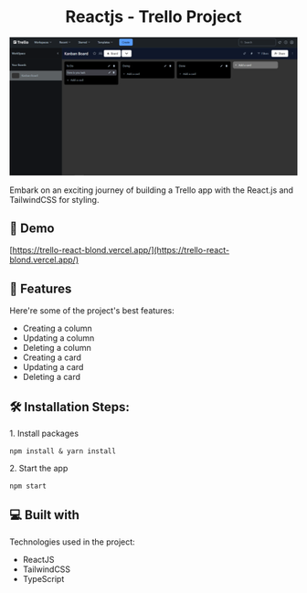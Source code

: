 <h1 align="center" id="title">Reactjs - Trello Project</h1>

<p align="center"><img src="/public/demo.png" alt="project-image"></p>

<p id="description">Embark on an exciting journey of building a Trello app with the React.js and TailwindCSS for styling.</p>

<h2>🚀 Demo</h2>

[https://trello-react-blond.vercel.app/](https://trello-react-blond.vercel.app/)

<h2>🧐 Features</h2>

Here're some of the project's best features:

- Creating a column
- Updating a column
- Deleting a column
- Creating a card
- Updating a card
- Deleting a card


<h2>🛠️ Installation Steps:</h2>

<p>1. Install packages</p>

```
npm install & yarn install
```

<p>2. Start the app</p>

```
npm start
```

<h2>💻 Built with</h2>

Technologies used in the project:

- ReactJS
- TailwindCSS
- TypeScript
